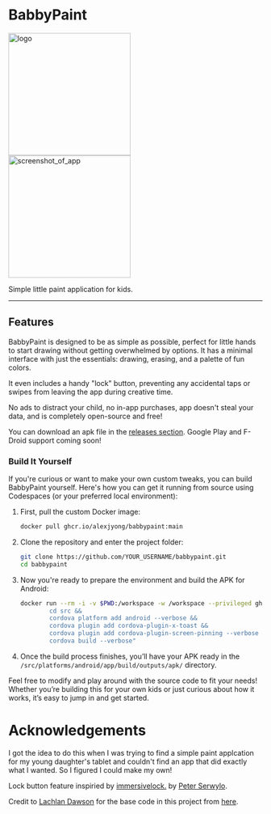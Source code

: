 # BabbyPaint

<img width="242" alt="logo" src="https://github.com/user-attachments/assets/180a2ee3-9c03-4cf4-8b18-4b78cac6258d">

<br>
<img width="242" alt="screenshot_of_app" src="https://github.com/user-attachments/assets/df7dc7b5-bfa2-46c9-84a3-d519d4de7d77">

Simple little paint application for kids.

---

## Features

BabbyPaint is designed to be as simple as possible, perfect for little hands to start drawing without getting overwhelmed by options. It has a minimal interface with just the essentials: drawing, erasing, and a palette of fun colors. 

It even includes a handy "lock" button, preventing any accidental taps or swipes from leaving the app during creative time. 

No ads to distract your child, no in-app purchases, app doesn't steal your data, and is completely open-source and free!

You can download an apk file in the [releases section](https://github.com/alexjyong/BabbyPaint/releases). Google Play and F-Droid support coming soon!

### Build It Yourself

If you're curious or want to make your own custom tweaks, you can build BabbyPaint yourself. Here's how you can get it running from source using Codespaces (or your preferred local environment):

1. First, pull the custom Docker image:
    ```bash
    docker pull ghcr.io/alexjyong/babbypaint:main
    ```

2. Clone the repository and enter the project folder:
    ```bash
    git clone https://github.com/YOUR_USERNAME/babbypaint.git
    cd babbypaint
    ```

3. Now you're ready to prepare the environment and build the APK for Android:
    ```bash
    docker run --rm -i -v $PWD:/workspace -w /workspace --privileged ghcr.io/alexjyong/babbypaint:main sh -c "
            cd src &&
            cordova platform add android --verbose &&
            cordova plugin add cordova-plugin-x-toast &&
            cordova plugin add cordova-plugin-screen-pinning --verbose &&
            cordova build --verbose"
    ```

4. Once the build process finishes, you’ll have your APK ready in the `/src/platforms/android/app/build/outputs/apk/` directory.

Feel free to modify and play around with the source code to fit your needs! Whether you’re building this for your own kids or just curious about how it works, it’s easy to jump in and get started. 


# Acknowledgements


I got the idea to do this when I was trying to find a simple paint applcation for my young daughter's tablet and couldn't find an app that did exactly what I wanted. So I figured I could make my own!

Lock button feature inspiried by [immersivelock.](https://github.com/babydots/immersivelock) by [Peter Serwylo](https://github.com/pserwylo).

Credit to [Lachlan Dawson](https://codepen.io/Lachlandawson) for the base code in this project from [here](https://codepen.io/Lachlandawson/pen/abmdyV). 

